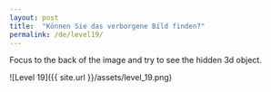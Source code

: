 ```yaml
---
layout: post
title:  "Können Sie das verborgene Bild finden?"
permalink: /de/level19/
---
```

Focus to the back of the image and try to see the hidden 3d object.

![Level 19]({{ site.url }}/assets/level_19.png)